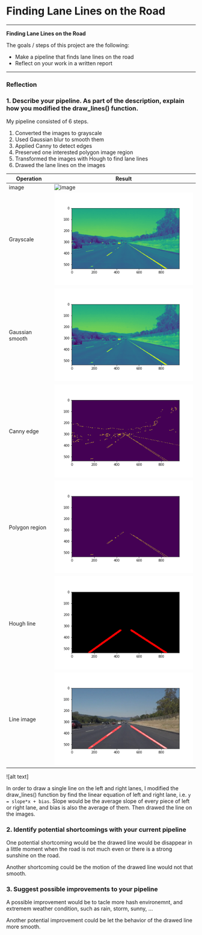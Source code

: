 # **Finding Lane Lines on the Road** 

---

**Finding Lane Lines on the Road**

The goals / steps of this project are the following:
* Make a pipeline that finds lane lines on the road
* Reflect on your work in a written report


[//]: # (Image References)

[image1]: ./examples/grayscale.jpg "Grayscale"

---

### Reflection

### 1. Describe your pipeline. As part of the description, explain how you modified the draw_lines() function.

My pipeline consisted of 6 steps. 
1. Converted the images to grayscale
2. Used Gaussian blur to smooth them
3. Applied Canny to detect edges
4. Preserved one interested polygon image region
5. Transformed the images with Hough to find lane lines
6. Drawed the lane lines on the images

Operation          | Result      
-------------------|----------
image              | ![image](/test_images/solidWhiteRight.jpg)
Grayscale          | ![Grayscale](/test_images_output/gray.png)
Gaussian smooth    | ![Gaussian Smooth](/test_images_output/blur_gray.png)
Canny edge         | ![Gaussian Smooth](/test_images_output/edges.png)
Polygon region     | ![Gaussian Smooth](/test_images_output/masked_edges.png)
Hough line         | ![Gaussian Smooth](/test_images_output/lines.png)
Line image         | ![Gaussian Smooth](/test_images_output/lines_img.png)


![alt text]

In order to draw a single line on the left and right lanes, I modified the draw_lines() function by find the linear equation of left and right lane, i.e. `y = slope*x + bias`. Slope would be the average slope of every piece of left or right lane, and bias is also the average of them. Then drawed the line on the images.


### 2. Identify potential shortcomings with your current pipeline


One potential shortcoming would be the drawed line would be disappear in a little moment when the road is not much even or there is a strong sunshine on the road.

Another shortcoming could be the motion of the drawed line would not that smooth.


### 3. Suggest possible improvements to your pipeline

A possible improvement would be to tacle more hash environemnt, and extremem weather condition, such as rain, storm, sunny, ...

Another potential improvement could be let the behavior of the drawed line more smooth.
